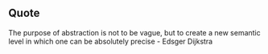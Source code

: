 ## Quote

The purpose of abstraction is not to be vague, but to create a new semantic level in which one can be absolutely precise - Edsger Dijkstra
